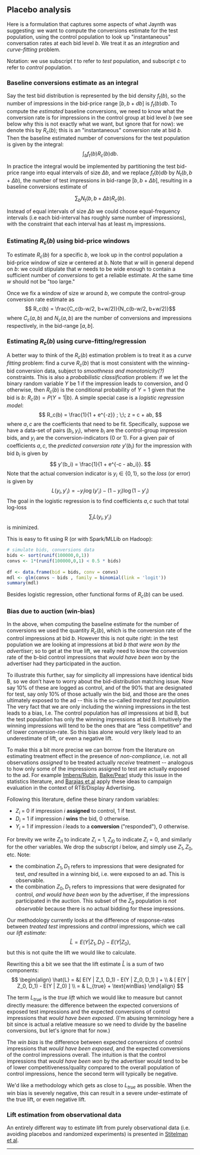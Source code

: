 ## Placebo analysis

Here is a formulation that captures some aspects of what Jaynth  was suggesting: we want to compute the conversions estimate for the test population, using the control population to look up "instantaneous" conversation rates at each bid level $b$. We treat it as an *integration* and *curve-fitting* problem.

Notation: we use subscript $t$ to refer to *test* population, and subscript $c$ to refer to *control* population.

### Baseline conversions estimate as an integral

Say the test bid distribution is represented by the bid density $f_t(b)$, so the number of impressions in the bid-price range $[b, b+db]$ is $f_t(b)db$. To compute the *estimated* baseline conversions, we need to know  what the conversion rate is for impressions in the control group at bid level $b$ (we see below why this is not exactly what we want, but ignore that for now): we denote this by $R_c(b)$; this is an "instantaneous" conversion rate at bid $b$. Then the baseline estimated number of conversions for the test population is given by the integral:
$$\int_b f_t(b) R_c(b) db.$$

In practice the integral would be implemented by partitioning the test bid-price range into equal intervals of size $\Delta b$, and we replace $f_t(b) db$ by $N_t(b, b+\Delta b)$, the number of test impressions in bid-range $[b, b+ \Delta b]$, resulting in a baseline conversions estimate of

$$ \sum_b N_t(b, b + \Delta b) R_c(b).$$

Instead of equal intervals of size $\Delta b$ we could choose equal-frequency intervals (i.e each bid-interval has roughly same number of impressions), with the constraint that each interval has at least $m_t$ impressions.

### Estimating $R_c(b)$ using bid-price windows

To estimate $R_c(b)$ for a specific $b$, we look up in the control population a bid-price window of size $w$ centered at $b$.  Note that $w$ will in general depend on $b$:  we could stipulate that $w$ needs to be wide enough to contain a sufficient number of *conversions* to get a reliable estimate. At the same time $w$ should not be "too large."  

Once we fix a window of size $w$ around $b$, we compute the control-group conversion rate estimate as 
$$ R_c(b) = \frac{C_c(b-w/2, b+w/2)}{N_c(b-w/2, b+w/2)}$$
where $C_c(a,b)$ and $N_c(a,b)$ are the number of conversions and impressions respectively, in the bid-range $[a,b]$. 

### Estimating $R_c(b)$ using curve-fitting/regression

A better way to think of the $R_c(b)$ estimation problem is to treat it as a *curve fitting* problem: find a curve $R_c(b)$ that is most consistent with the winning-bid conversion data, subject to *smoothness and monotonicity(?)* constraints.  This is also a *probabilistic classification* problem: if we let the binary random variable $Y$ be 1 if the impression leads to conversion, and 0 otherwise, then $R_c(b)$ is the conditional probability of $Y=1$ given that the bid is $b$: $R_c(b) = P(Y = 1|b)$.
A simple special case is a *logistic regression model*:  
$$
R_c(b) = \frac{1}{1 + e^{-z}} ; \;\;
z = c + ab,
$$
where $a,c$ are the coefficients that need to be fit. Specifically, suppose we have a data-set of pairs $(b_i, y_i)$, where $b_i$ are the control-group impression bids, and $y_i$ are the conversion-indicators (0 or 1). For a given pair of coefficients $a,c$, the *predicted conversion rate* $y'(b_i)$ for the impression with bid $b_i$ is given by 
$$
y'(b_i) = \frac{1}{1 + e^{-c - ab_i}}.
$$
Note that the actual conversion indicator is $y_i \in \{0,1\}$, so the *loss* (or error) is given by
$$
L(y_i, y'_i) = -y_i \log(y'_i) - (1 - y_i) \log( 1 - y'_i )
$$
The goal in the logistic regression is to find coefficients $a,c$ such that total log-loss 
$$
\sum_i L(y_i, y'_i)
$$ 
is minimized.

This is easy to fit using R (or with Spark/MLLib on Hadoop):

```r
# simulate bids, conversions data
bids <- sort(runif(100000,0,1))  
convs <- 1*(runif(100000,0,1) < 0.5 * bids)
    
df <- data.frame(bid = bids, conv = convs)
mdl <- glm(convs ~ bids , family = binomial(link = 'logit'))
summary(mdl)
```

Besides logistic regression, other functional forms of $R_c(b)$ can be used. 

### Bias due to auction (win-bias)

In the above, when computing the baseline estimate for the number of conversions we used the quantity $R_c(b)$, which is the conversion rate of the control impressions at bid $b$. However this is not quite right: in the test population we are looking at impressions at bid $b$ *that were won by the advertiser*; so to get at the true lift, we really need to know the conversion rate of the b-bid control impressions that *would have been won* by the advertiser had they participated in the auction.

To illustrate this further, say for simplicity all impressions have identical bids B, so we don’t have to worry about the bid-distribution matching issue. Now say 10% of these are logged as control, and of the 90% that are designated for test, say only 10% of those actually win the bid, and those are the ones ultimately exposed to the ad -- this is the so-called *treated test population*. The very fact that we are only including the winning impressions in the test leads to a bias, I.e. The control population has *all* impressions at bid B, but the test population has only the winning impressions at bid B. Intuitively the winning impressions will tend to be the ones that are “less competitive” and of  lower conversion-rate. So this bias alone would very likely lead to an underestimate of lift, or even a negative lift. 

To make this a bit more precise we can borrow from the literature on estimating treatment effect in the presence of *non-compliance*, i.e. not all observations *assigned* to be treated actually *receive* treatment -- analogous to how only some of the impressions assigned to test are actually exposed to the ad.  For example  [Imbens/Rubin][1], [Balke/Pearl][2] study this issue in the statistics literature, and [Barajas et al][3] apply these ideas to campaign evaluation in the context of RTB/Display Advertising.

Following this literature,  define these binary random variables:  

- $Z_i$ = 0 if impression $i$ **assigned** to control, 1 if test.
- $D_i$ = 1 if impression $i$ **wins** the bid, 0 otherwise.
- $Y_i$ = 1 if impression $i$ leads to a **conversion** ("responded"),  0 otherwise.

For brevity we write $Z_{i1}$  to indicate $Z_i = 1$, $Z_{i0}$ to indicate $Z_i = 0$, and similarly for the other variables. We drop the subscript $i$ below, and simply use $Z_1, Z_0$, etc. Note:

- the combination $Z_1,D_1$ refers to impressions that were designated for test, *and* resulted in a winning bid, i.e. were exposed to an ad. This is observable.
- the combination $Z_0, D_1$ refers to impressions that were designated for control, *and would have been won* by the advertiser, if the impressions participated in the auction. This subset of the $Z_0$ population is *not observable* because there is no actual bidding for these impressions.

Our methodology currently looks at the difference of response-rates between *treated test* impressions and *control* impressions, which we call our *lift estimate:*
$$\hat{L} = E(Y | Z_1, D_1) - E(Y | Z_0),$$
but this is not quite the lift we would like to calculate.

Rewriting this  a bit we see that the lift estimate $\hat{L}$ is a sum of two components:
$$
\begin{align}
\hat{L} = &[ E(Y | Z_1, D_1) - E(Y | Z_0, D_1) ]  + \\
	            & [ E(Y | Z_0, D_1) - E(Y | Z_0) ] \\ 
     = & L_{true} + \text{winBias}
\end{align}    
 $$

The term $L_{true}$ is the *true lift* which we would like to measure but cannot directly measure: the difference between the expected conversions of exposed test impressions and the expected conversions of control impressions that *would have been exposed*. (I'm abusing terminology here a bit since is actual a relative measure so we need to divide by the baseline conversions, but let's ignore that for now.)

The  *win bias* is the difference between expected conversions of control impressions that *would have been exposed*, and the expected conversions of the control impressions overall. The intuition is that the control impressions that *would have been won* by the advertiser would tend to be of lower competitiveness/quality compared to the overall population of control impressions, hence the second term will typically be negative. 

We'd like a methodology which gets as close to $L_{true}$ as possible. When the win bias is severely negative, this can result in a severe under-estimate of the true lift, or even negative lift.


### Lift estimation from observational data

An entirely different way to estimate lift from purely observational data (i.e. avoiding placebos and randomized experiments) is presented in [Stitelman et al][5].

----------




[1]: http://www.biostat.jhsph.edu/~dscharf/Causal/imbens-rubin-1997.pdf  "G. W. Imbens and D. B. Rubin. Bayesian Inference for Causal Effects in Randomized Experiments with Noncompliance. The Annals of Statistics, 25(1):305–327, 1997."

[2]: http://ftp.cs.ucla.edu/pub/stat_ser/r199-jasa.pdf "A. Balke and J. Pearl. Bounds on treatment effects from studies with imperfect compliance. Journal of the American Statistical Association, 92:1171–1176, 1997."

[3]: http://wan.poly.edu/KDD2012/forms/workshop/ADKDD12/doc/a7.pdf "Barajas et al: Marketing Campaign Evaluation in Targeted Display Advertising."

[4]: http://yuan-shuai.info/paper/KDD-2014-optimal-real-time-bidding.pdf "Zhang, Yuan, Wang: Optimal Real-Time Bidding for Display Advertising"

[5]: http://dstillery.com/wp-content/uploads/2014/05/EstimatingEffect_OnlineAdvertising.pdf "Stitelman et al: Estimating the effect of Online Display Advertising on Browser Conversion"

[6]: http://www-stat.wharton.upenn.edu/~buja/PAPERS/paper-proper-scoring.pdf "Buja et al: Loss Functions for Binary Class Probability Estimation and Classification: Structure and Applications"
